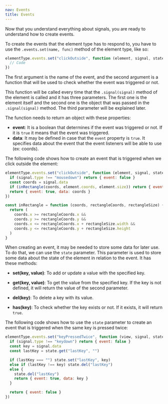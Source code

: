 ```yaml
---
nav: Events
title: Events
---
```


Now that you understand everything about signals, you are ready to understand how to create events.

To create the events that the element type has to respond to, you have to use the `.events.set(name, func)` method of the element type, like so:

```javascript
elementType.events.set("clickOutside", function (element, signal, state) {
  // Code
})
```

The first argument is the name of the event, and the second argument is a function that will be used to check whether the event was triggered or not.

This function will be called every time that the `.signal(signal)` method of the element is called and it has three parameters. The first one is the element itself and the second one is the object that was passed in the `.signal(signal)` method. The third parameter will be explained later.

The function needs to return an object with these properties:

- **event**: It is a boolean that determines if the event was triggered or not. If it is `true` it means that the event was triggered.
- **data**: It may be defined in case that the `event` property is `true`. It specifies data about the event that the event listeners will be able to use (ex: coords).

The following code shows how to create an event that is triggered when we click outside the element:

```javascript
elementType.events.set("clickOutside", function (element, signal, state) {
  if (signal.type !== "mousedown") return { event: false }
  const coords = signal.data
  if (inRectangle(coords, element.coords, element.size)) return { event: false }
  return { event: true, data: coords }
})

const inRectangle = function (coords, rectangleCoords, rectangleSize) {
  return (
    coords.x >= rectangleCoords.x &&
    coords.y >= rectangleCoords.y &&
    coords.x <= rectangleCoords.x + rectangleSize.width &&
    coords.y <= rectangleCoords.y + rectangleSize.height
  )
}
```

When creating an event, it may be needed to store some data for later use. To do that, we can use the `state` parameter. This parameter is used to store some data about the state of the element in relation to the event. It has these methods:

- **set(key, value)**: To add or update a value with the specified key.

- **get(key, value)**: To get the value from the specified key. If the key is not defined, it will return the value of the second parameter.

- **del(key)**: To delete a key with its value.

- **has(key)**: To check whether the key exists or not. If it exists, it will return `true`.

The following code shows how to use the `state` parameter to create an event that is triggered when the same key is pressed twice:

```javascript
elementType.events.set("keyPressedTwice", function (view, signal, state) {
  if (signal.type !== "keydown") return { event: false }
  const key = signal.data
  const lastKey = state.get("lastKey", "")

  if (lastKey === "") state.set("lastKey", key)
  else if (lastKey !== key) state.del("lastKey")
  else {
    state.del("lastKey")
    return { event: true, data: key }
  }

  return { event: false }
})
```
